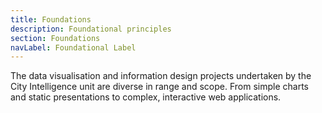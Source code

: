 ```yaml
---
title: Foundations
description: Foundational principles
section: Foundations
navLabel: Foundational Label
---
```


The data visualisation and information design projects undertaken by the City Intelligence unit are diverse in range and scope. From simple charts and static presentations to complex, interactive web applications.

